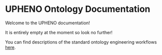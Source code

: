 # UPHENO Ontology Documentation

Welcome to the UPHENO documentation!

It is entirely empty at the moment so look no further!

You can find descriptions of the standard ontology engineering workflows [here](odk-workflows/index.md).
